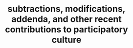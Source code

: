 ---
ee_id_show: '198'
site: '1'
type: '5'
title: subtractions, modifications, addenda, and other recent contributions to participatory
  culture
url: subtractions-modifications-addenda-and-other-recent-contributions-to-partic
live_url:
year: '2006'
venue: Team Gallery
state_country: New York
pitch: "​Show that wz about re-using content / techniques. "
ps:
imgs: Team-NewYork-2006-09-install-1-database.jpg,Team-NewYork-2006-09-install-2-database.jpg,Team-NewYork-2006-09-install-3-database.jpg
things: "[156] 2006-011 Untitled After Lucier - 2006-011-untitled-after-lucier,[33]
  2006-004 Colors - 2006-004-colors,[157] 2006-002 Untitled Translation Exercise -
  2006-002-untitled-translation-exercise,[31] 2006-003 The Bruce Springsteen Born
  to Run Glockenspiel Addendum (Vinyl) - 2006-003-the-bruce-springsteen-born-to-run-glockenspiel-addendum,[32]
  2006-001 Sweet 16 - sweet16"
status:
layout: shows
---